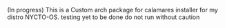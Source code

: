 (In progress) 
This is a Custom arch package for calamares installer for my distro NYCTO-OS. 
testing yet to be done do not run without caution 